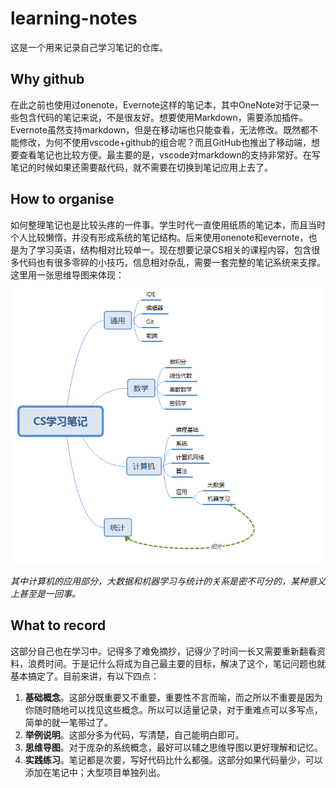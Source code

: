 # learning-notes

这是一个用来记录自己学习笔记的仓库。

## Why github

在此之前也使用过onenote，Evernote这样的笔记本，其中OneNote对于记录一些包含代码的笔记来说，不是很友好。想要使用Markdown，需要添加插件。Evernote虽然支持markdown，但是在移动端也只能查看，无法修改。既然都不能修改，为何不使用vscode+github的组合呢？而且GitHub也推出了移动端，想要查看笔记也比较方便。最主要的是，vscode对markdown的支持非常好。在写笔记的时候如果还需要敲代码，就不需要在切换到笔记应用上去了。

## How to organise

如何整理笔记也是比较头疼的一件事。学生时代一直使用纸质的笔记本，而且当时个人比较懒惰，并没有形成系统的笔记结构。后来使用onenote和evernote，也是为了学习英语，结构相对比较单一。现在想要记录CS相关的课程内容，包含很多代码也有很多零碎的小技巧，信息相对杂乱，需要一套完整的笔记系统来支撑。这里用一张思维导图来体现：![mind mapping.](readme.png)

*其中计算机的应用部分，大数据和机器学习与统计的关系是密不可分的，某种意义上甚至是一回事。*

## What to record

这部分自己也在学习中。记得多了难免摘抄，记得少了时间一长又需要重新翻看资料，浪费时间。于是记什么将成为自己最主要的目标，解决了这个，笔记问题也就基本搞定了。目前来讲，有以下四点：

1. **基础概念**。这部分既重要又不重要，重要性不言而喻，而之所以不重要是因为你随时随地可以找见这些概念。所以可以适量记录，对于重难点可以多写点，简单的就一笔带过了。
2. **举例说明**。这部分多为代码，写清楚，自己能明白即可。
3. **思维导图**。对于庞杂的系统概念，最好可以辅之思维导图以更好理解和记忆。
4. **实践练习**。笔记都是次要，写好代码比什么都强。这部分如果代码量少，可以添加在笔记中；大型项目单独列出。
